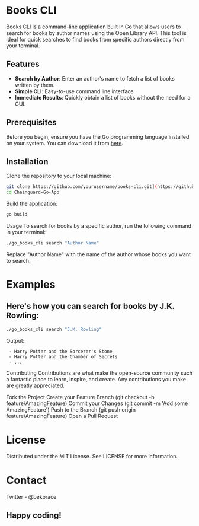 # Books CLI

Books CLI is a command-line application built in Go that allows users to search for books by author names using the Open Library API. This tool is ideal for quick searches to find books from specific authors directly from your terminal.

## Features

- **Search by Author**: Enter an author's name to fetch a list of books written by them.
- **Simple CLI**: Easy-to-use command line interface.
- **Immediate Results**: Quickly obtain a list of books without the need for a GUI.

## Prerequisites

Before you begin, ensure you have the Go programming language installed on your system. You can download it from [here](https://golang.org/dl/).

## Installation

Clone the repository to your local machine:

```bash
git clone https://github.com/yourusername/books-cli.git](https://github.com/BekBrace/Chainguard-Go-App.git
cd Chainguard-Go-App
```
Build the application:
```bash
go build
```
Usage
To search for books by a specific author, run the following command in your terminal:
```bash
./go_books_cli search "Author Name"
```
Replace "Author Name" with the name of the author whose books you want to search.
# Examples
## Here's how you can search for books by J.K. Rowling:
```bash
./go_books_cli search "J.K. Rowling"
```
Output:
```Books found:
 - Harry Potter and the Sorcerer's Stone
 - Harry Potter and the Chamber of Secrets
 - ...
```
Contributing
Contributions are what make the open-source community such a fantastic place to learn, inspire, and create. Any contributions you make are greatly appreciated.

Fork the Project
Create your Feature Branch (git checkout -b feature/AmazingFeature)
Commit your Changes (git commit -m 'Add some AmazingFeature')
Push to the Branch (git push origin feature/AmazingFeature)
Open a Pull Request

# License
Distributed under the MIT License. See LICENSE for more information.

# Contact
Twitter - @bekbrace
## Happy coding!
